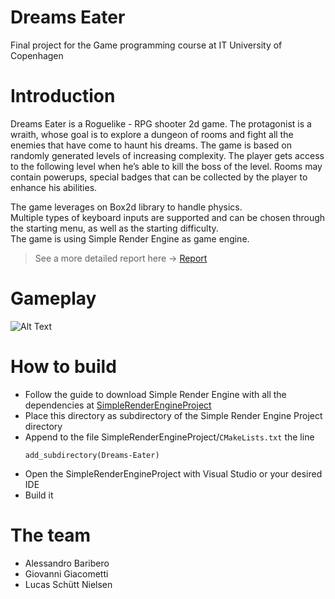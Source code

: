 # Dreams Eater
Final project for the Game programming course at IT University of Copenhagen

# Introduction
Dreams Eater is a Roguelike - RPG shooter 2d game. The protagonist is a
wraith, whose goal is to explore a dungeon of rooms and fight all the enemies
that have come to haunt his dreams. The game is based on randomly generated
levels of increasing complexity. The player gets access to the following level
when he’s able to kill the boss of the level. Rooms may contain powerups,
special badges that can be collected by the player to enhance his abilities.

The game leverages on Box2d library to handle physics.\
Multiple types of keyboard inputs are supported and can be chosen through the starting menu,
as well as the starting difficulty.\
The game is using Simple Render Engine as game engine.

> See a more detailed report here -> [Report](/Report.pdf)

# Gameplay
![Alt Text](https://imgur.com/a/V1ikPSn.gif)

# How to build
- Follow the guide to download Simple Render Engine with all the dependencies at [SimpleRenderEngineProject](https://github.com/mortennobel/SimpleRenderEngineProject)
- Place this directory as subdirectory of the Simple Render Engine Project directory
- Append to the file SimpleRenderEngineProject/`CMakeLists.txt` the line 
  ```
  add_subdirectory(Dreams-Eater)
  ```
- Open the SimpleRenderEngineProject with Visual Studio or your desired IDE
- Build it

# The team
- Alessandro Baribero
- Giovanni Giacometti
- Lucas Schütt Nielsen
